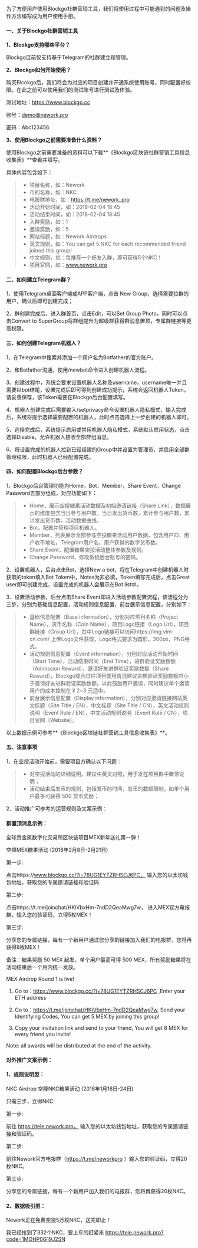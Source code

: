 为了方便用户使用Blockgo社群营销工具，我们将使用过程中可能遇到的问题及操作方法编写成为用户使用手册。

#### 一、关于Blockgo社群营销工具

**1、Blcokgo支持哪些平台？**

Blockgo目前仅支持基于Telegram的社群建立和管理。

**2、Blockgo如何开始使用？**

购买Blcokgo后，我们将会为对应的项目创建并开通系统使用账号，同时配置好权限。在此之前可以使用我们的测试账号进行测试及体验。

测试地址：https://www.blockgo.cc

账号：demo@nework.pro

密码：Abc123456

**3、使用Blockgo之前需要准备什么资料？**

使用Blockgo之前需要准备的资料可以下载**《Blockgo区块链社群营销工具信息收集表》**查看并填写。

具体内容包含如下：

> * 项目名称，如：Nework
> * 币的名称，如：NKC
> * 电报群地址，如：https://t.me/nework_pro
> * 活动开始时间，如：2018-02-04 18:45
> * 活动结束时间，如：2018-02-04 18:45
> * 入群奖励，如：1 
> * 邀请奖励，如：5
> * 网站标题，如：Nework Airdrops
> * 英文规则，如：You can get 5 NKC for each recommended friend joined this group!
> * 中文规则，如：每推荐一个好友入群，即可获得5个NKC！
> * 项目官网，如：www.nework.pro


#### 二、如何建立Telegram群？

1、使用Telegram桌面客户端或APP客户端，点击 New Group，选择需要拉群的用户，确认后即可创建完成；

2、群创建完成后，进入群首页，点击Edit，可以Set Group Photo，同时可以点击Convert to SuperGroup将群组提升为超级群获得群消息置顶，专属群链接等更高权限。

#### 三、如何创建Telegram机器人？

1、在Telegram中搜索并添加一个用户名为Botfather的官方账户。

2、和Botfather沟通，使用/newbot命令进入创建机器人流程。

3、创建过程中，系统会要求设置机器人名称及username，username唯一并且需要以bot结尾，设置完成后即可得到创建成功提示，系统会返回机器人Token，请妥善保存，该Token需要在Blockgo后台配置填写。

4、机器人创建完成后需要输入/setprivacy命令设置机器人隐私模式，输入完成后，系统将提示选择需要配置的机器人，此时点击选择上一步创建的机器人即可。

5、选择完成后，系统提示启用或禁用机器人隐私模式，系统默认启用状态，点击选择Disable，允许机器人接收全部群组消息。

6、将设置完成的机器人拉到已经组建的Group中并设置为管理员，并启用全部群管理权限，此时机器人已经配置完成。


#### 四、如何配置Blockgo后台参数？

1、Blockgo后台管理功能为Home，Bot，Member，Share Event，Change Password五部分组成，对应功能如下：

> * Home，展示空投糖果活动数据及初始邀请链接（Share Link），数据展示的维度包含当日参与用户数，当日发出货币数，累计参与用户数，累计发出货币数，活动数据曲线。
> * Bot，配置并管理项目机器人。
> * Member，列表展示全部参与空投糖果活动用户数据，包含用户ID，用户收币地址，Telegram用户名，用户获得的数字货币数。
> * Share Event，配置糖果空投活动整体参数及规则。
> * Change Password，修改系统后台账号的密码。

2、设置机器人，后台点击Bot，选择New a bot，将在Telegram中创建机器人时获取的token填入Bot Token中，Notes为非必填，Token填写完成后，点击Great user即可创建完成，设置完成的机器人会展示在Bot list中。

3、设置活动参数，后台点击Share Event即进入活动参数配置流程，该流程分为三步，分别为基础信息配置，活动规则信息配置，前台展示信息配置，分别如下：

> * 基础信息配置（Base information），分别对应项目名称（Project Name），货币名称（Coin Name），项目Logo链接（Logo Url），项目群链接（Group Url），其中Logo链接可以访问https://img.vim-cn.com/ 上传Logo文件获取，Logo格式要求为圆形，300px，PNG格式。
> * 活动规则信息配置（Event information），分别对应活动开始时间（Start Time），活动结束时间（End Time），进群验证奖励数额（Admission Reward），邀请好友进群验证奖励数额（Share Reward），Blockgo综合过往项目使用情况建议进群验证奖励数额应小于邀请好友进群验证奖励数额，以此鼓励用户邀请，同时建议单个邀请用户的成本控制在 ¥ 2~3 元适中。
> * 前台展示信息配置（Display information），分别对应邀请链接网站英文标题（Site Title / EN），中文标题（Site Title / CN），英文活动规则说明（Event Rule / EN），中文活动规则说明（Event Rule / CN），项目官网（Website）。

以上数据示例可参考**《Blockgo区块链社群营销工具信息收集表》**。

#### 五、注意事项

1、在空投活动开始前，需要项目方确认以下问题：

> * 对空投活动的详细说明，建议中英文对照，用于发在项目群中置顶说明；
> * 活动结束后发币的规则，包括发币的时间，发币的数额限制，如单个用户最多可获得 500 货币奖励；

2、活动推广可参考的运营规则及文案示例：

#### 群置顶消息示例：

全球贵金属数字化交易所区块链项目MEX新年送礼第一弹！ 

空降MEX糖果活动 (2018年2月8日-2月21日)
 
第一步: 

点击https://www.blockgo.cc/?i=78UG1EYTZRHSCJ6PC， 输入您的以太坊钱包地址，获取您的专属邀请链接和验证码

第二步:

点击https://t.me/joinchat/HKiVbxHm-7ndD2QeaMwg7w， 进入MEX官方电报群，输入您的验证码，立得5枚MEX！

第三步: 

分享您的专属链接，每有一个新用户通过您分享的链接加入我们的电报群，您将再获得8枚MEX！

备注：糖果奖励 50 MEX 起发，单个用户最高可得 500 MEX，所有奖励糖果将在活动结束后一个月内统一发放。

MEX Airdrop Round 1 is live! 

1. Go to：https://www.blockgo.cc/?i=78UG1EYTZRHSCJ6PC ,Enter your ETH address

2. Go to：https://t.me/joinchat/HKiVbxHm-7ndD2QeaMwg7w, Send your Identifying Codes, You can get 5 MEX by joining this group!

3. Copy your invitation link and send to your friend, You will get 8 MEX for every friend you invite!

Note: all awards will be distributed at the end of the activity.

#### 对外推广文案示例：

#### 1、规则说明型：

NKC Airdrop 空降NKC糖果活动 (2018年1月16日-24日)

只需三步，立得NKC:

第一步: 

前往 https://tele.nework.pro， 输入您的以太坊钱包地址，获取您的专属邀请链接和验证码。
 
第二步:

前往Nework官方电报群（https://t.me/neworkpro ）输入您的验证码，立得20枚NKC。
 
第三步: 

分享您的专属链接，每有一个新用户加入我们的电报群，您将再获得20枚NKC。


#### 2、数据吸引型：

Nework正在免费空投5万枚NKC，送完即止！

我已经抢到了332个NKC，要上车的赶紧来 https://tele.nework.pro?code=1MOHP0G19J2SN


